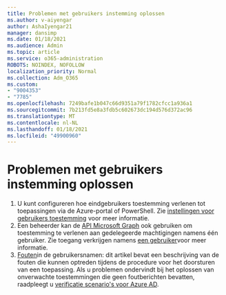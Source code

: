 ```yaml
---
title: Problemen met gebruikers instemming oplossen
ms.author: v-aiyengar
author: AshaIyengar21
manager: dansimp
ms.date: 01/18/2021
ms.audience: Admin
ms.topic: article
ms.service: o365-administration
ROBOTS: NOINDEX, NOFOLLOW
localization_priority: Normal
ms.collection: Adm_O365
ms.custom:
- "9004353"
- "7785"
ms.openlocfilehash: 7249bafe1b047c66d9351a79f1782cfcc1a936a1
ms.sourcegitcommit: 7b213fd5e8a3fdb5c602673dc194d576d372ac96
ms.translationtype: MT
ms.contentlocale: nl-NL
ms.lasthandoff: 01/18/2021
ms.locfileid: "49900960"
---
```

# <a name="troubleshoot-user-consent"></a>Problemen met gebruikers instemming oplossen

1. U kunt configureren hoe eindgebruikers toestemming verlenen tot toepassingen via de Azure-portal of PowerShell. Zie [instellingen voor gebruikers toestemming](https://docs.microsoft.com/azure/active-directory/manage-apps/configure-user-consent?tabs=azure-portal#user-consent-settings) voor meer informatie.
1. Een beheerder kan de [API Microsoft Graph](https://docs.microsoft.com/azure/active-directory/manage-apps/configure-user-consent?tabs=azure-portal#user-consent-settings) ook gebruiken om toestemming te verlenen aan gedelegeerde machtigingen namens één gebruiker. Zie toegang verkrijgen namens [een gebruiker](https://docs.microsoft.com/graph/auth-v2-user)voor meer informatie.
1. [Fouten](https://docs.microsoft.com/azure/active-directory/manage-apps/application-sign-in-unexpected-user-consent-error)in de gebruikersnamen: dit artikel bevat een beschrijving van de fouten die kunnen optreden tijdens de procedure voor het doorsturen van een toepassing. Als u problemen ondervindt bij het oplossen van onverwachte toestemmingen die geen foutberichten bevatten, raadpleegt u [verificatie scenario's voor Azure AD](https://docs.microsoft.com/azure/active-directory/manage-apps/application-sign-in-unexpected-user-consent-error).